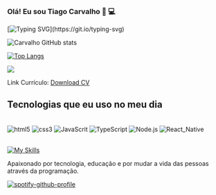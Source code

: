 
### Olá! Eu sou Tiago Carvalho 👔 💻 


  [![Typing SVG](https://readme-typing-svg.demolab.com?font=Fira+Code&size=23&pause=1000&color=0003F2FC&center=falso&vCenter=falso&repeat=verdadeiro&random=falso&width=435&lines=Sou+Desenvolvedor+Web+J%C3%BAnior+;Seja+Bem+Vindo!)](https://git.io/typing-svg)



![Carvalho GitHub stats](https://github-readme-stats.vercel.app/api?username=tiagocarvalhoUx&show_icons=true&theme=synthwave)


[![Top Langs](https://github-readme-stats.vercel.app/api/top-langs/?username=tiagocarvalhoUx&layout=pie)](https://github.com/tiagocarvalhoUx/github-readme-stats)

<picture>
  <source
    srcset="https://github-readme-stats.vercel.app/api?username=tiagocarvalhoUx&show_icons=true&theme=dark"
    media="(prefers-color-scheme: dark)"
  />
  <source
    srcset="https://github-readme-stats.vercel.app/api?username=tiagocarvalhoUx&show_icons=true"
    media="(prefers-color-scheme: light), (prefers-color-scheme: no-preference)"
  />
  <img src="https://github-readme-stats.vercel.app/api?username=tiagocarvalhoUx&show_icons=true" />
</picture>

Link Currículo:  <a href="https://drive.google.com/file/d/1ahgyqeguOmkfQnS_uMwEBLe_RGumyjN9/view?usp=drive_link" download="https://drive.google.com/file/d/1ahgyqeguOmkfQnS_uMwEBLe_RGumyjN9/view?usp=drive_link" type="application/pdf" class="btn">Download CV</a>

## Tecnologias que eu uso no meu dia

<div style="display: inline_block"><br/>
<img align= "center" alt="html5"src="https://img.shields.io/badge/HTML5-E34F26?style=for-the-badge&logo=html5&logoColor=white"/>
<img align= "center" alt="css3"src="https://img.shields.io/badge/CSS3-1572B6?style=for-the-badge&logo=css3&logoColor=white"/>
<img align= "center" alt="JavaScrit"src="https://img.shields.io/badge/JavaScript-323330?style=for-the-badge&logo=javascript&logoColor=F7DF1E"/>
<img align= "center" alt="TypeScript"src="https://img.shields.io/badge/TypeScript-007ACC?style=for-the-badge&logo=typescript&logoColor=white"/>
<img align= "center" alt="Node.js"src="https://img.shields.io/badge/Node.js-43853D?style=for-the-badge&logo=node.js&logoColor=white"/>
<img align= "center" alt="React_Native"src="https://img.shields.io/badge/React_Native-20232A?style=for-the-badge&logo=react&logoColor=61DAFB"/>
</div><br/>

[![My Skills](https://skillicons.dev/icons?i=js,html,css,mysql,discord,powershell,linkedin)](https://skillicons.dev)


Apaixonado por tecnologia, educação e por mudar a vida das pessoas através da programação.

[![spotify-github-profile](https://spotify-github-profile.kittinanx.com/api/view?uid=sokajeba&cover_image=true&theme=novatorem&show_offline=false&background_color=121212&interchange=true&bar_color=53b14f&bar_color_cover=true)](https://spotify-github-profile.kittinanx.com/api/view?uid=sokajeba&redirect=true)


